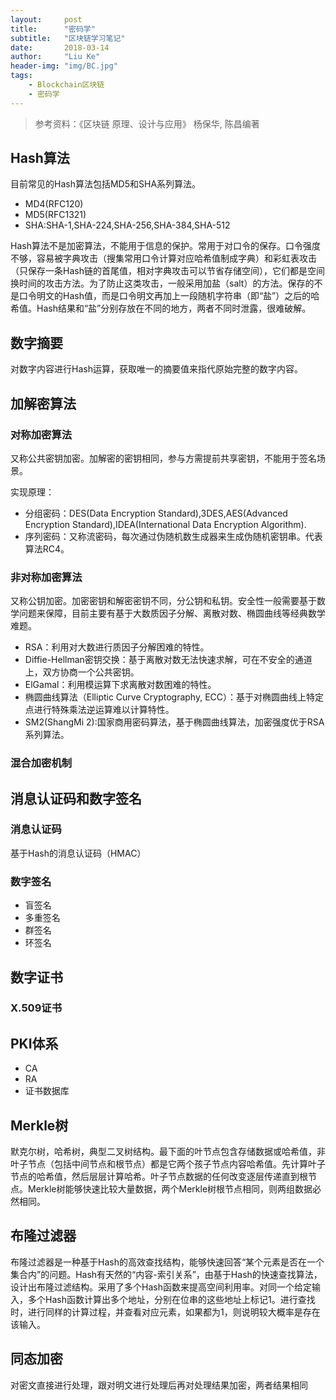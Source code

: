 ```yaml
---
layout:     post
title:      "密码学"
subtitle:   "区块链学习笔记"
date:       2018-03-14
author:     "Liu Ke"
header-img: "img/BC.jpg"
tags:
    - Blockchain区块链
    - 密码学
---
```


> 参考资料：《区块链 原理、设计与应用》 杨保华, 陈昌编著

## Hash算法

目前常见的Hash算法包括MD5和SHA系列算法。

- MD4(RFC120)
- MD5(RFC1321)
- SHA:SHA-1,SHA-224,SHA-256,SHA-384,SHA-512

Hash算法不是加密算法，不能用于信息的保护。常用于对口令的保存。口令强度不够，容易被字典攻击（搜集常用口令计算对应哈希值制成字典）和彩虹表攻击（只保存一条Hash链的首尾值，相对字典攻击可以节省存储空间），它们都是空间换时间的攻击方法。为了防止这类攻击，一般采用加盐（salt）的方法。保存的不是口令明文的Hash值，而是口令明文再加上一段随机字符串（即“盐”）之后的哈希值。Hash结果和“盐”分别存放在不同的地方，两者不同时泄露，很难破解。

## 数字摘要

对数字内容进行Hash运算，获取唯一的摘要值来指代原始完整的数字内容。

## 加解密算法

### 对称加密算法

又称公共密钥加密。加解密的密钥相同，参与方需提前共享密钥，不能用于签名场景。

实现原理：

- 分组密码：DES(Data Encryption Standard),3DES,AES(Advanced Encryption Standard),IDEA(International Data Encryption Algorithm).
- 序列密码：又称流密码，每次通过伪随机数生成器来生成伪随机密钥串。代表算法RC4。

### 非对称加密算法 

又称公钥加密。加密密钥和解密密钥不同，分公钥和私钥。安全性一般需要基于数学问题来保障，目前主要有基于大数质因子分解、离散对数、椭圆曲线等经典数学难题。

- RSA：利用对大数进行质因子分解困难的特性。
- Diffie-Hellman密钥交换：基于离散对数无法快速求解，可在不安全的通道上，双方协商一个公共密钥。
- ElGamal：利用模运算下求离散对数困难的特性。
- 椭圆曲线算法（Elliptic Curve Cryptography, ECC）：基于对椭圆曲线上特定点进行特殊乘法逆运算难以计算特性。
- SM2(ShangMi 2):国家商用密码算法，基于椭圆曲线算法，加密强度优于RSA系列算法。

### 混合加密机制

## 消息认证码和数字签名

### 消息认证码

基于Hash的消息认证码（HMAC）

### 数字签名

- 盲签名
- 多重签名
- 群签名
- 环签名

## 数字证书

### X.509证书

## PKI体系

- CA
- RA
- 证书数据库

## Merkle树

默克尔树，哈希树，典型二叉树结构。最下面的叶节点包含存储数据或哈希值，非叶子节点（包括中间节点和根节点）都是它两个孩子节点内容哈希值。先计算叶子节点的哈希值，然后层层计算哈希。叶子节点数据的任何改变逐层传递直到根节点。Merkle树能够快速比较大量数据，两个Merkle树根节点相同，则两组数据必然相同。

## 布隆过滤器

布隆过滤器是一种基于Hash的高效查找结构，能够快速回答“某个元素是否在一个集合内”的问题。Hash有天然的“内容-索引关系”，由基于Hash的快速查找算法，设计出布隆过滤结构。采用了多个Hash函数来提高空间利用率。对同一个给定输入，多个Hash函数计算出多个地址，分别在位串的这些地址上标记1。进行查找时，进行同样的计算过程，并查看对应元素，如果都为1，则说明较大概率是存在该输入。

## 同态加密

对密文直接进行处理，跟对明文进行处理后再对处理结果加密，两者结果相同


